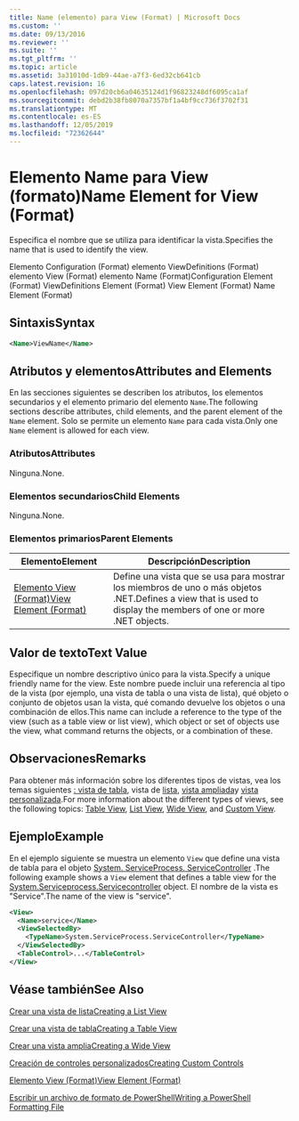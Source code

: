 ```yaml
---
title: Name (elemento) para View (Format) | Microsoft Docs
ms.custom: ''
ms.date: 09/13/2016
ms.reviewer: ''
ms.suite: ''
ms.tgt_pltfrm: ''
ms.topic: article
ms.assetid: 3a31010d-1db9-44ae-a7f3-6ed32cb641cb
caps.latest.revision: 16
ms.openlocfilehash: 097d20cb6a04635124d1f96823248df6095ca1af
ms.sourcegitcommit: debd2b38fb8070a7357bf1a4bf9cc736f3702f31
ms.translationtype: MT
ms.contentlocale: es-ES
ms.lasthandoff: 12/05/2019
ms.locfileid: "72362644"
---
```

# <a name="name-element-for-view-format"></a><span data-ttu-id="05696-102">Elemento Name para View (formato)</span><span class="sxs-lookup"><span data-stu-id="05696-102">Name Element for View (Format)</span></span>

<span data-ttu-id="05696-103">Especifica el nombre que se utiliza para identificar la vista.</span><span class="sxs-lookup"><span data-stu-id="05696-103">Specifies the name that is used to identify the view.</span></span>

<span data-ttu-id="05696-104">Elemento Configuration (Format) elemento ViewDefinitions (Format) elemento View (Format) elemento Name (Format)</span><span class="sxs-lookup"><span data-stu-id="05696-104">Configuration Element (Format) ViewDefinitions Element (Format) View Element (Format) Name Element (Format)</span></span>

## <a name="syntax"></a><span data-ttu-id="05696-105">Sintaxis</span><span class="sxs-lookup"><span data-stu-id="05696-105">Syntax</span></span>

```xml
<Name>ViewName</Name>
```

## <a name="attributes-and-elements"></a><span data-ttu-id="05696-106">Atributos y elementos</span><span class="sxs-lookup"><span data-stu-id="05696-106">Attributes and Elements</span></span>

<span data-ttu-id="05696-107">En las secciones siguientes se describen los atributos, los elementos secundarios y el elemento primario del elemento `Name`.</span><span class="sxs-lookup"><span data-stu-id="05696-107">The following sections describe attributes, child elements, and the parent element of the `Name` element.</span></span> <span data-ttu-id="05696-108">Solo se permite un elemento `Name` para cada vista.</span><span class="sxs-lookup"><span data-stu-id="05696-108">Only one `Name` element is allowed for each view.</span></span>

### <a name="attributes"></a><span data-ttu-id="05696-109">Atributos</span><span class="sxs-lookup"><span data-stu-id="05696-109">Attributes</span></span>

<span data-ttu-id="05696-110">Ninguna.</span><span class="sxs-lookup"><span data-stu-id="05696-110">None.</span></span>

### <a name="child-elements"></a><span data-ttu-id="05696-111">Elementos secundarios</span><span class="sxs-lookup"><span data-stu-id="05696-111">Child Elements</span></span>

<span data-ttu-id="05696-112">Ninguna.</span><span class="sxs-lookup"><span data-stu-id="05696-112">None.</span></span>

### <a name="parent-elements"></a><span data-ttu-id="05696-113">Elementos primarios</span><span class="sxs-lookup"><span data-stu-id="05696-113">Parent Elements</span></span>

|<span data-ttu-id="05696-114">Elemento</span><span class="sxs-lookup"><span data-stu-id="05696-114">Element</span></span>|<span data-ttu-id="05696-115">Descripción</span><span class="sxs-lookup"><span data-stu-id="05696-115">Description</span></span>|
|-------------|-----------------|
|[<span data-ttu-id="05696-116">Elemento View (Format)</span><span class="sxs-lookup"><span data-stu-id="05696-116">View Element (Format)</span></span>](./view-element-format.md)|<span data-ttu-id="05696-117">Define una vista que se usa para mostrar los miembros de uno o más objetos .NET.</span><span class="sxs-lookup"><span data-stu-id="05696-117">Defines a view that is used to display the members of one or more .NET objects.</span></span>|

## <a name="text-value"></a><span data-ttu-id="05696-118">Valor de texto</span><span class="sxs-lookup"><span data-stu-id="05696-118">Text Value</span></span>

<span data-ttu-id="05696-119">Especifique un nombre descriptivo único para la vista.</span><span class="sxs-lookup"><span data-stu-id="05696-119">Specify a unique friendly name for the view.</span></span> <span data-ttu-id="05696-120">Este nombre puede incluir una referencia al tipo de la vista (por ejemplo, una vista de tabla o una vista de lista), qué objeto o conjunto de objetos usan la vista, qué comando devuelve los objetos o una combinación de ellos.</span><span class="sxs-lookup"><span data-stu-id="05696-120">This name can include a reference to the type of the view (such as a table view or list view), which object or set of objects use the view, what command returns the objects, or a combination of these.</span></span>

## <a name="remarks"></a><span data-ttu-id="05696-121">Observaciones</span><span class="sxs-lookup"><span data-stu-id="05696-121">Remarks</span></span>

<span data-ttu-id="05696-122">Para obtener más información sobre los diferentes tipos de vistas, vea los temas siguientes [: vista de tabla](./creating-a-table-view.md), vista de [lista](./creating-a-list-view.md), [vista ampliada](./creating-a-wide-view.md)y [vista personalizada](./creating-custom-controls.md).</span><span class="sxs-lookup"><span data-stu-id="05696-122">For more information about the different types of views, see the following topics: [Table View](./creating-a-table-view.md), [List View](./creating-a-list-view.md), [Wide View](./creating-a-wide-view.md), and [Custom View](./creating-custom-controls.md).</span></span>

## <a name="example"></a><span data-ttu-id="05696-123">Ejemplo</span><span class="sxs-lookup"><span data-stu-id="05696-123">Example</span></span>

<span data-ttu-id="05696-124">En el ejemplo siguiente se muestra un elemento `View` que define una vista de tabla para el objeto [System. ServiceProcess. ServiceController](/dotnet/api/System.ServiceProcess.ServiceController) .</span><span class="sxs-lookup"><span data-stu-id="05696-124">The following example shows a `View` element that defines a table view for the [System.Serviceprocess.Servicecontroller](/dotnet/api/System.ServiceProcess.ServiceController) object.</span></span> <span data-ttu-id="05696-125">El nombre de la vista es "Service".</span><span class="sxs-lookup"><span data-stu-id="05696-125">The name of the view is "service".</span></span>

```xml
<View>
  <Name>service</Name>
  <ViewSelectedBy>
    <TypeName>System.ServiceProcess.ServiceController</TypeName>
  </ViewSelectedBy>
  <TableControl>...</TableControl>
</View>

```

## <a name="see-also"></a><span data-ttu-id="05696-126">Véase también</span><span class="sxs-lookup"><span data-stu-id="05696-126">See Also</span></span>

[<span data-ttu-id="05696-127">Crear una vista de lista</span><span class="sxs-lookup"><span data-stu-id="05696-127">Creating a List View</span></span>](./creating-a-list-view.md)

[<span data-ttu-id="05696-128">Crear una vista de tabla</span><span class="sxs-lookup"><span data-stu-id="05696-128">Creating a Table View</span></span>](./creating-a-table-view.md)

[<span data-ttu-id="05696-129">Crear una vista amplia</span><span class="sxs-lookup"><span data-stu-id="05696-129">Creating a Wide View</span></span>](./creating-a-wide-view.md)

[<span data-ttu-id="05696-130">Creación de controles personalizados</span><span class="sxs-lookup"><span data-stu-id="05696-130">Creating Custom Controls</span></span>](./creating-custom-controls.md)

[<span data-ttu-id="05696-131">Elemento View (Format)</span><span class="sxs-lookup"><span data-stu-id="05696-131">View Element (Format)</span></span>](./view-element-format.md)

[<span data-ttu-id="05696-132">Escribir un archivo de formato de PowerShell</span><span class="sxs-lookup"><span data-stu-id="05696-132">Writing a PowerShell Formatting File</span></span>](./writing-a-powershell-formatting-file.md)
